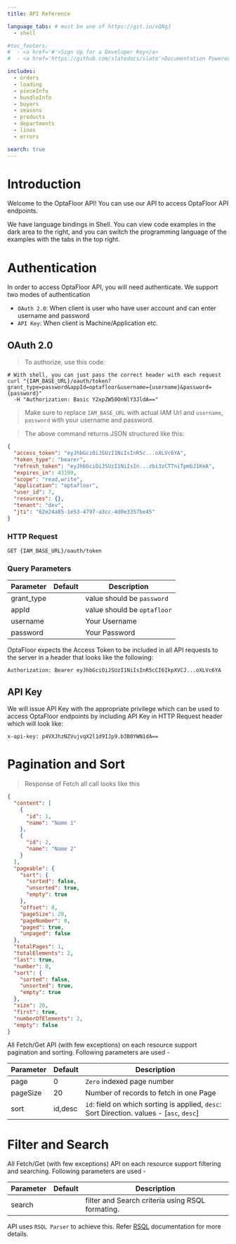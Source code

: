 ```yaml
---
title: API Reference

language_tabs: # must be one of https://git.io/vQNgJ
  - shell

#toc_footers:
#  - <a href='#'>Sign Up for a Developer Key</a>
#  - <a href='https://github.com/slatedocs/slate'>Documentation Powered by Slate</a>

includes:
  - orders
  - loading
  - pieceInfo
  - bundleInfo
  - buyers
  - seasons
  - products
  - departments
  - lines
  - errors

search: true
---
```


# Introduction

Welcome to the OptaFloor API! You can use our API to access OptaFloor API endpoints.

We have language bindings in Shell. You can view code examples in the dark area to the right, and you can switch the
programming language of the examples with the tabs in the top right.

# Authentication

In order to access OptaFloor API, you will need authenticate. We support two modes of authentication

- `OAuth 2.0`: When client is user who have user account and can enter username and password
- `API Key`: When client is Machine/Application etc.

## OAuth 2.0

> To authorize, use this code:

```shell
# With shell, you can just pass the correct header with each request
curl "{IAM_BASE_URL}/oauth/token?grant_type=password&appId=optafloor&username={username}&password={password}"
  -H "Authorization: Basic Y2xpZW50OnNlY3JldA=="
```

> Make sure to replace `IAM_BASE_URL` with actual IAM Url and `username`, `password` with your username and password.

> The above command returns JSON structured like this:

```json
{
  "access_token": "eyJhbGciOiJSUzI1NiIsInR5c...oXLVc6YA",
  "token_type": "bearer",
  "refresh_token": "eyJhbGciOiJSUzI1NiIsIn...zbi3zCTTniTpmbJ1KeA",
  "expires_in": 43199,
  "scope": "read,write",
  "application": "optafloor",
  "user_id": 7,
  "resources": {},
  "tenant": "dev",
  "jti": "62e24a85-1e53-4797-a3cc-4d0e3357be45"
}
```

### HTTP Request

`GET {IAM_BASE_URL}/oauth/token`

### Query Parameters

| Parameter  | Default | Description                 |
|------------|---------|-----------------------------|
| grant_type |         | value should be  `password` |
| appId      |         | value should be  `optafloor`  |
| username   |         | Your Username               |
| password   |         | Your Password               |

OptaFloor expects the Access Token to be included in all API requests to the server in a header that looks like the
following:

`Authorization: Bearer eyJhbGciOiJSUzI1NiIsInR5cCI6IkpXVCJ...oXLVc6YA`

## API Key

We will issue API Key with the appropriate privilege which can be used to access OptaFloor endpoints by including API Key
in
HTTP Request header which will look like:

`x-api-key: p4VXJhzNZVujvqX2l1d9IJp9.b3B0YWN1dA==`

# Pagination and Sort

> Response of Fetch all call looks like this

```json
{
  "content": [
    {
      "id": 1,
      "name": "Name 1"
    },
    {
      "id": 2,
      "name": "Name 2"
    }
  ],
  "pageable": {
    "sort": {
      "sorted": false,
      "unsorted": true,
      "empty": true
    },
    "offset": 0,
    "pageSize": 20,
    "pageNumber": 0,
    "paged": true,
    "unpaged": false
  },
  "totalPages": 1,
  "totalElements": 2,
  "last": true,
  "number": 0,
  "sort": {
    "sorted": false,
    "unsorted": true,
    "empty": true
  },
  "size": 20,
  "first": true,
  "numberOfElements": 2,
  "empty": false
}
```

All Fetch/Get API (with few exceptions) on each resource support pagination and sorting. Following parameters are used -

| Parameter | Default | Description                                                                               |                                                                               
|-----------|---------|-------------------------------------------------------------------------------------------|
| page      | 0       | `Zero` indexed page number                                                                |                                                                
| pageSize  | 20      | Number of records to fetch in one Page                                                    |                                                    
| sort      | id,desc | `id`: field on which sorting is applied, `desc`: Sort Direction. values - [`asc`, `desc`] | 

# Filter and Search

All Fetch/Get (with few exceptions) API on each resource support filtering and searching. Following parameters are
used -

| Parameter | Default | Description                                      |                                      
|-----------|---------|--------------------------------------------------|
| search    |         | filter and Search criteria using RSQL formating. | 

API uses `RSQL Parser` to achieve this. Refer [RSQL](https://github.com/jirutka/rsql-parser) documentation for more
details.

